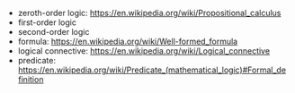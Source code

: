 * zeroth-order logic: https://en.wikipedia.org/wiki/Propositional_calculus
* first-order logic 
* second-order logic
* formula: https://en.wikipedia.org/wiki/Well-formed_formula
* logical connective: https://en.wikipedia.org/wiki/Logical_connective
* predicate: https://en.wikipedia.org/wiki/Predicate_(mathematical_logic)#Formal_definition
